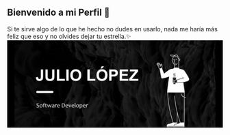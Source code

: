 ## Bienvenido a mi Perfil 👋
Si te sirve algo de lo que he hecho no dudes en usarlo, nada me haría más feliz que eso y no olvides dejar tu estrella.✨
![Banner](https://raw.githubusercontent.com/Xibalsba/Xibalsba/master/nuevoBanner.jpg)
<!--
**Xibalsba/Xibalsba** is a ✨ _special_ ✨ repository because its `README.md` (this file) appears on your GitHub profile.

Here are some ideas to get you started:

- 🔭 I’m currently working on ...
- 🌱 I’m currently learning ...
- 👯 I’m looking to collaborate on ...
- 🤔 I’m looking for help with ...
- 💬 Ask me about ...
- 📫 How to reach me: ...
- 😄 Pronouns: ...
- ⚡ Fun fact: ...
-->

